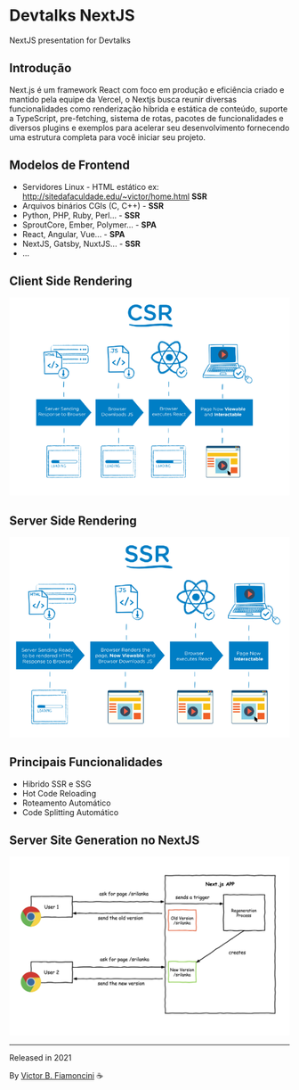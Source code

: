 # Devtalks NextJS

NextJS presentation for Devtalks

## Introdução

Next.js é um framework React com foco em produção e eficiência criado e mantido pela equipe da Vercel, o Nextjs busca reunir diversas funcionalidades como renderização hibrida e estática de conteúdo, suporte a TypeScript, pre-fetching, sistema de rotas, pacotes de funcionalidades e diversos plugins e exemplos para acelerar seu desenvolvimento fornecendo uma estrutura completa para você iniciar seu projeto.

## Modelos de Frontend

- Servidores Linux - HTML estático ex: <http://sitedafaculdade.edu/~victor/home.html> **SSR**
- Arquivos binários CGIs (C, C++) - **SSR**
- Python, PHP, Ruby, Perl... - **SSR**
- SproutCore, Ember, Polymer... - **SPA**
- React, Angular, Vue... - **SPA**
- NextJS, Gatsby, NuxtJS... - **SSR**
- ...

## Client Side Rendering

![alt](./.github/csr.png)

## Server Side Rendering

![alt](./.github/ssr.png)

## Principais Funcionalidades

- Hibrido SSR e SSG
- Hot Code Reloading
- Roteamento Automático
- Code Splitting Automático

## Server Site Generation no NextJS

![alt](./.github/ssg.png)

----------
Released in 2021

By [Victor B. Fiamoncini](https://github.com/Victor-Fiamoncini) ☕️
